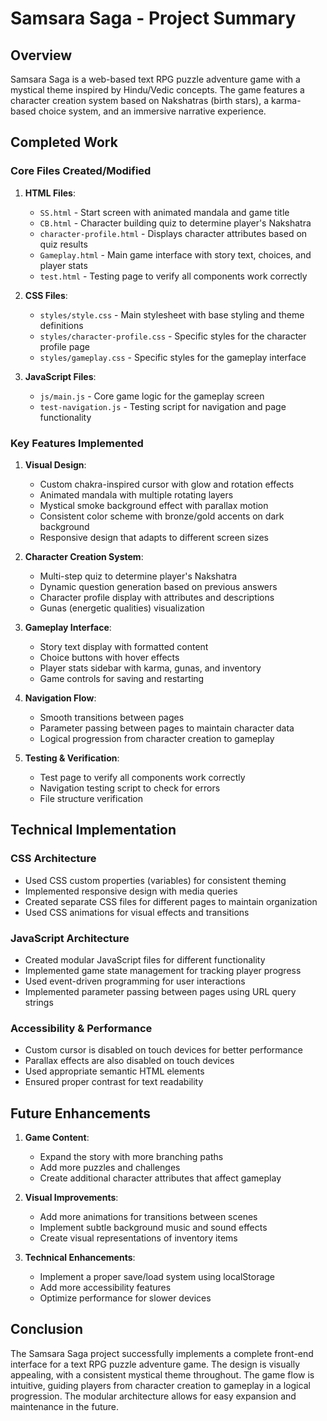 # Samsara Saga - Project Summary

## Overview

Samsara Saga is a web-based text RPG puzzle adventure game with a mystical theme inspired by Hindu/Vedic concepts. The game features a character creation system based on Nakshatras (birth stars), a karma-based choice system, and an immersive narrative experience.

## Completed Work

### Core Files Created/Modified

1. **HTML Files**:
   - `SS.html` - Start screen with animated mandala and game title
   - `CB.html` - Character building quiz to determine player's Nakshatra
   - `character-profile.html` - Displays character attributes based on quiz results
   - `Gameplay.html` - Main game interface with story text, choices, and player stats
   - `test.html` - Testing page to verify all components work correctly

2. **CSS Files**:
   - `styles/style.css` - Main stylesheet with base styling and theme definitions
   - `styles/character-profile.css` - Specific styles for the character profile page
   - `styles/gameplay.css` - Specific styles for the gameplay interface

3. **JavaScript Files**:
   - `js/main.js` - Core game logic for the gameplay screen
   - `test-navigation.js` - Testing script for navigation and page functionality

### Key Features Implemented

1. **Visual Design**:
   - Custom chakra-inspired cursor with glow and rotation effects
   - Animated mandala with multiple rotating layers
   - Mystical smoke background effect with parallax motion
   - Consistent color scheme with bronze/gold accents on dark background
   - Responsive design that adapts to different screen sizes

2. **Character Creation System**:
   - Multi-step quiz to determine player's Nakshatra
   - Dynamic question generation based on previous answers
   - Character profile display with attributes and descriptions
   - Gunas (energetic qualities) visualization

3. **Gameplay Interface**:
   - Story text display with formatted content
   - Choice buttons with hover effects
   - Player stats sidebar with karma, gunas, and inventory
   - Game controls for saving and restarting

4. **Navigation Flow**:
   - Smooth transitions between pages
   - Parameter passing between pages to maintain character data
   - Logical progression from character creation to gameplay

5. **Testing & Verification**:
   - Test page to verify all components work correctly
   - Navigation testing script to check for errors
   - File structure verification

## Technical Implementation

### CSS Architecture
- Used CSS custom properties (variables) for consistent theming
- Implemented responsive design with media queries
- Created separate CSS files for different pages to maintain organization
- Used CSS animations for visual effects and transitions

### JavaScript Architecture
- Created modular JavaScript files for different functionality
- Implemented game state management for tracking player progress
- Used event-driven programming for user interactions
- Implemented parameter passing between pages using URL query strings

### Accessibility & Performance
- Custom cursor is disabled on touch devices for better performance
- Parallax effects are also disabled on touch devices
- Used appropriate semantic HTML elements
- Ensured proper contrast for text readability

## Future Enhancements

1. **Game Content**:
   - Expand the story with more branching paths
   - Add more puzzles and challenges
   - Create additional character attributes that affect gameplay

2. **Visual Improvements**:
   - Add more animations for transitions between scenes
   - Implement subtle background music and sound effects
   - Create visual representations of inventory items

3. **Technical Enhancements**:
   - Implement a proper save/load system using localStorage
   - Add more accessibility features
   - Optimize performance for slower devices

## Conclusion

The Samsara Saga project successfully implements a complete front-end interface for a text RPG puzzle adventure game. The design is visually appealing, with a consistent mystical theme throughout. The game flow is intuitive, guiding players from character creation to gameplay in a logical progression. The modular architecture allows for easy expansion and maintenance in the future.